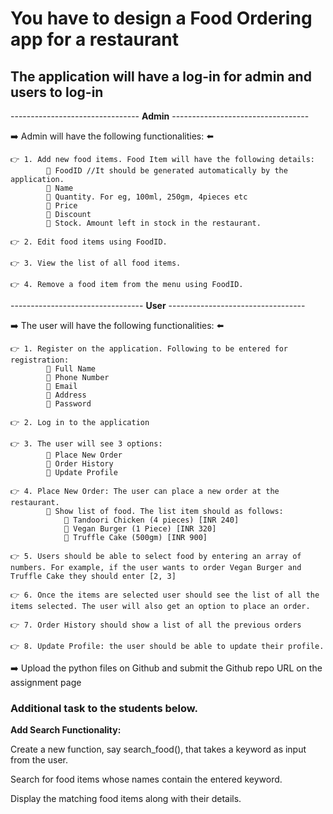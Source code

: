 # You have to design a Food Ordering app for a restaurant

## The application will have a log-in for admin and users to log-in

-------------------------------- **Admin** ----------------------------------

:arrow_right: Admin will have the following functionalities: ⬅️

    👉 1. Add new food items. Food Item will have the following details:
            🔴 FoodID //It should be generated automatically by the application.
            🔴 Name
            🔴 Quantity. For eg, 100ml, 250gm, 4pieces etc
            🔴 Price
            🔴 Discount
            🔴 Stock. Amount left in stock in the restaurant.

    👉 2. Edit food items using FoodID.

    👉 3. View the list of all food items.

    👉 4. Remove a food item from the menu using FoodID.

--------------------------------- **User** ----------------------------------

➡️ The user will have the following functionalities: ⬅️

    👉 1. Register on the application. Following to be entered for registration:
            🔴 Full Name
            🔴 Phone Number
            🔴 Email
            🔴 Address
            🔴 Password

    👉 2. Log in to the application

    👉 3. The user will see 3 options:
            🔴 Place New Order
            🔴 Order History
            🔴 Update Profile

    👉 4. Place New Order: The user can place a new order at the restaurant.
            🔵 Show list of food. The list item should as follows:
                🔴 Tandoori Chicken (4 pieces) [INR 240]
                🔴 Vegan Burger (1 Piece) [INR 320]
                🔴 Truffle Cake (500gm) [INR 900]
    
    👉 5. Users should be able to select food by entering an array of numbers. For example, if the user wants to order Vegan Burger and Truffle Cake they should enter [2, 3]

    👉 6. Once the items are selected user should see the list of all the items selected. The user will also get an option to place an order.

    👉 7. Order History should show a list of all the previous orders

    👉 8. Update Profile: the user should be able to update their profile.
:arrow_right: Upload the python files on Github and submit the Github repo URL on the assignment page

### Additional task to the students below.

**Add Search Functionality:**

Create a new function, say search_food(), that takes a keyword as input from the user.

Search for food items whose names contain the entered keyword.

Display the matching food items along with their details.
